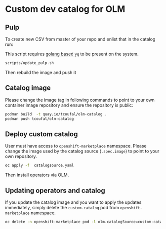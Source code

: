 # Custom dev catalog for OLM

## Pulp

To create new CSV from master of your repo and enlist that in the catalog run:

This script requires [golang based `yq`](https://mikefarah.gitbook.io/yq/) to be present on the system.

```sh
scripts/update_pulp.sh
```

Then rebuild the image and push it

## Catalog image

Please change the image tag in following commands to point to your own container image repository and ensure the repository is public:

```sh
podman build  -t quay.io/tcoufal/olm-catalog .
podman push tcoufal/olm-catalog
```

## Deploy custom catalog

User must have access to `openshift-marketplace` namespace. Please change the image used by the catalog source (`.spec.image`) to point to your own repository.

```sh
oc apply -f  catalogsource.yaml
```

Then install operators via OLM.

## Updating operators and catalog

If you update the catalog image and you want to apply the updates immediately, simply delete the `custom-catalog` pod from `openshift-marketplace` namespace.

```sh
oc delete -n openshift-marketplace pod -l olm.catalogSource=custom-catalog
```
